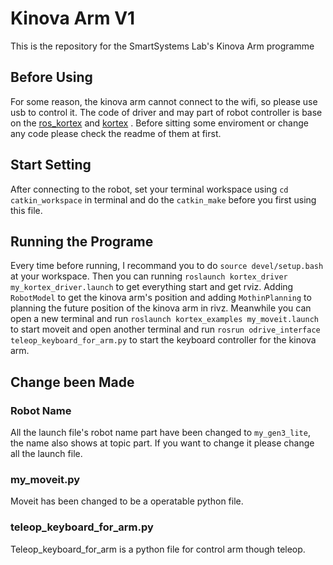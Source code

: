 # Kinova Arm V1

This is the repository for the SmartSystems Lab's Kinova Arm programme

## Before Using 

For some reason, the kinova arm cannot connect to the wifi, so please use usb to control it. The code of driver and may part of robot controller is base on the [ros_kortex](https://github.com/Kinovarobotics/ros_kortex) and [kortex](https://github.com/Kinovarobotics/kortex) . Before sitting some enviroment or change any code please check the readme of them at first.

## Start Setting

After connecting to the robot, set your terminal workspace using ```cd catkin_workspace``` in terminal and do the ```catkin_make``` before you first using this file.

## Running the Programe

Every time before running, I recommand you to do ```source devel/setup.bash``` at your workspace. Then you can running ```roslaunch kortex_driver my_kortex_driver.launch``` to get everything start and get rviz. Adding ```RobotModel``` to get the kinova arm's position and adding ```MothinPlanning``` to planning the future position of the kinova arm in rivz.
Meanwhile you can open a new terminal and run ```roslaunch kortex_examples my_moveit.launch``` to start moveit and open another terminal and run ```rosrun odrive_interface teleop_keyboard_for_arm.py``` to start the keyboard controller for the kinova arm.

## Change been Made

### Robot Name
All the launch file's robot name part have been changed to ```my_gen3_lite```, the name also shows at topic part. If you want to change it please change all the launch file.

### my_moveit.py
Moveit has been changed to be a operatable python file.

### teleop_keyboard_for_arm.py
Teleop_keyboard_for_arm is a python file for control arm though teleop.
